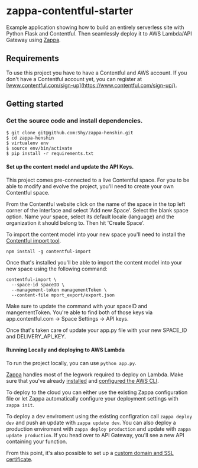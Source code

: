 # zappa-contentful-starter

Example application showing how to build an entirely serverless site with Python Flask and Contentful. Then seamlessly deploy it to AWS Lambda/API Gateway using [Zappa](https://github.com/Miserlou/Zappa).

## Requirements

To use this project you have to have a Contentful and AWS account. If you don't have a Contentful account yet, you can register at [www.contentful.com/sign-up](https://www.contentful.com/sign-up/).

## Getting started

### Get the source code and install dependencies.

```
$ git clone git@github.com:Shy/zappa-henshin.git
$ cd zappa-henshin
$ virtualenv env
$ source env/bin/activate
$ pip install -r requirements.txt
```

#### Set up the content model and update the API Keys.

This project comes pre-connected to a live Contentful space. For you to be able to modify and evolve the project, you'll need to create your own Contentful space.

From the Contentful website click on the name of the space in the top left corner of the interface and select 'Add new Space'. Select the blank space option. Name your space, select its default locale (language) and the organization it should belong to. Then hit 'Create Space'.

To import the content model into your new space you'll need to install the [Contentful import tool](https://github.com/contentful/contentful-import).

```
npm install -g contentful-import
```

Once that's installed you'll be able to import the content model into your new space using the following command:

```
contentful-import \
  --space-id spaceID \
  --management-token managementToken \
  --content-file mport_export/export.json
  ```

Make sure to update the command with your spaceID and mangementToken. You're able to find both of those keys via app.contentful.com -> Space Settings -> API keys.

Once that's taken care of update your app.py file with your new SPACE_ID and DELIVERY_API_KEY.

#### Running Locally and deploying to AWS Lambda

To run the project locally, you can use `python app.py`.

[Zappa](https://github.com/Miserlou/Zappa) handles most of the legwork required to deploy on Lambda. Make sure that you've already [installed](https://docs.aws.amazon.com/cli/latest/userguide/installing.html) and [configured the AWS CLI](https://docs.aws.amazon.com/cli/latest/userguide/cli-chap-getting-started.html#cli-quick-configuration).

To deploy to the cloud you can either use the existing Zappa configuration file or let Zappa automatically configure your deployment settings with `zappa init`.

To deploy a dev enviroment using the existing configration call `zappa deploy dev` and push an update with `zappa update dev`. You can also deploy a production enviroment with `zappa deploy production` and update with `zappa update production`. If you head over to API Gateway, you'll see a new API containing your function.

From this point, it's also possible to set up a [custom domain and SSL certificate](https://docs.aws.amazon.com/apigateway/latest/developerguide/how-to-custom-domains.html).
